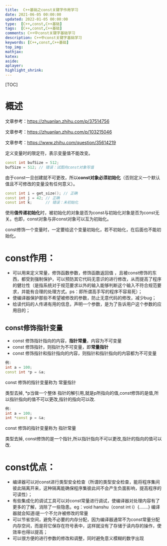 ```yaml
---
title:  C++基础之const关键字作用学习
date: 2021-06-05 00:00:00
updated: 2022-01-05 00:00:00
type:  [C++,const,C++基础]
tags:  [C++,const,C++基础]
comments: C++中const关键字基础学习
description: C++中const关键字基础学习
keywords: [C++,const,C++基础]
top_img:
mathjax:
katex:
aside:
aplayer:
highlight_shrink:
---
```


[TOC]



# 概述

文章参考：https://zhuanlan.zhihu.com/p/37514756

文章参考：https://zhuanlan.zhihu.com/p/103215046

文章参考：https://www.zhihu.com/question/35614219

定义变量时的限定符，表示变量值不能改变。

```c++
const int bufSize = 512;
bufSize = 512; // 错误：试图向const对象写值
```

由于const一旦创建就不可更改，所以**const对象必须初始化**（否则定义一个默认值且不可修改的变量没有任何意义）。

```c++
const int i = get_size(); // 正确
const int j = 42; // 正确
const int k;      // 错误：未初始化
```

使用**值传递初始化**时，被初始化的对象是否为const与初始化对象是否为const无关。也即，const对象与非const对象可以互为初始化。

const修饰一个变量时，一定要给这个变量初始化，若不初始化，在后面也不能初始化。



# **const作用**：

- 可以用来定义常量，修饰函数参数，修饰函数返回值 ，且被const修饰的东西，都受到强制保护，可以预防其它代码无意识的进行修改，从而提高了程序的健壮性（是指系统对于规范要求以外的输入能够判断这个输入不符合规范要求，并能有合理的处理方式。ps：即所谓高手写的程序不容易死）；
- 使编译器保护那些不希望被修改的参数，防止无意代码的修改，减少bug；
- 给读代码的人传递有用的信息，声明一个参数，是为了告诉用户这个参数的应用目的；

## const修饰指针变量

- const 修饰指针指向的内容，**指针常量**，内容为不可变量
- const 修饰指针，则指针为不可变量，即**常量指针**
- const 修饰指针和指针指向的内容，则指针和指针指向的内容都为不可变量

```c++
例:
int a = 100;
const int *p = &a;
```

const 修饰的指针变量称为 常量指针

类型去掉, *p当做一个整体 指针的解引用,就是p所指向的值,const修饰的是值,所以指针指向的值不可以更改,指针的指向可以改.

```c++
例:
int a = 100;
int *const p = &a;
```

const 修饰的指针变量称为 指针常量

类型去掉, const修饰的是一个指针,所以指针指向不可以更改,指针的指向的值可以改.



# **const优点**：

- 编译器可以对const进行类型安全检查（所谓的类型安全检查，能将程序集间彼此隔离开来，这种隔离能确保程序集彼此间不会产生负面影响，提高程序的可读性）；
- 有些集成化的调试工具可以对const常量进行调试，使编译器对处理内容有了更多的了解，消除了一些隐患。eg：void hanshu（const int i）{.......}  编译器就会知道i是一个不允许被修改的常量
- 可以节省空间，避免不必要的内存分配，因为编译器通常不为const常量分配内存空间，而是将它保存在符号表中，这样就没有了存储于读内存的操作，使效率也得以提高；
- 可以很方便的进行参数的修改和调整，同时避免意义模糊的数字出现
